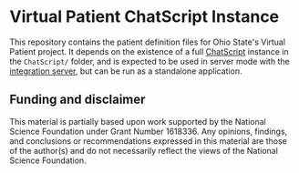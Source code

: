 # Virtual Patient ChatScript Instance

This repository contains the patient definition files for Ohio State's Virtual
Patient project. It depends on the existence of a full [ChatScript](https://github.com/ChatScript/ChatScript) instance in the `ChatScript/` folder, and is expected to
be used in server mode with the [integration server](https://github.com/OSU-slatelab/vp-integration-server), but can be run as a standalone application.

## Funding and disclaimer

This material is partially based upon work supported by the National Science Foundation under Grant Number 1618336. Any opinions, findings, and conclusions or recommendations expressed in this material are those of the author(s) and do not necessarily reflect the views of the National Science Foundation.